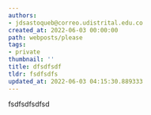 ```yaml
---
authors:
- jdsastoqueb@correo.udistrital.edu.co
created_at: 2022-06-03 00:00:00
path: webposts/please
tags:
- private
thumbnail: ''
title: dfsdfsdf
tldr: fsdfsdfs
updated_at: 2022-06-03 04:15:30.889333
---
```


fsdfsdfsdfsd